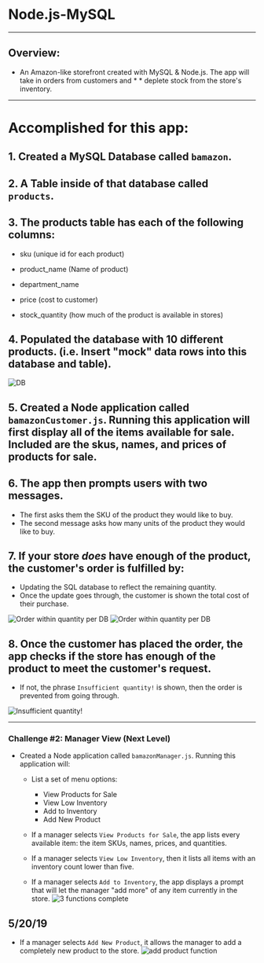 # Node.js-MySQL
---
## Overview:

* An Amazon-like storefront created with MySQL & Node.js. The app will take in orders from customers and * * deplete stock from the store's inventory.
---
# Accomplished for this app:

## 1. Created a MySQL Database called `bamazon`.

## 2. A Table inside of that database called `products`.

## 3. The products table has each of the following columns:

   * sku (unique id for each product)

   * product_name (Name of product)

   * department_name

   * price (cost to customer)

   * stock_quantity (how much of the product is available in stores)

## 4. Populated the database with 10 different products. (i.e. Insert "mock" data rows into this database and table).

  ![DB](images/bamazon_db.JPG) 

## 5. Created a Node application called `bamazonCustomer.js`. Running this application will first display all of the items available for sale. Included are the skus, names, and prices of products for sale.

## 6. The app then prompts users with two messages.

   * The first asks them the SKU of the product they would like to buy.
   * The second message asks how many units of the product they would like to buy.

## 7. If your store _does_ have enough of the product, the customer's order is fulfilled by:
   * Updating the SQL database to reflect the remaining quantity.
   * Once the update goes through, the customer is shown the total cost of their purchase.
   
  ![Order within quantity per DB](images/bamazon_orderSuccessful.JPG) 
  ![Order within quantity per DB](images/bamazon_orderSuccessfultwo.JPG) 

## 8. Once the customer has placed the order, the app checks if the store has enough of the product to meet the customer's request.

   * If not, the phrase `Insufficient quantity!` is shown, then the order is prevented from going through.


  ![Insufficient quantity!](images/bamazon_insuffQuantity.JPG) 

---
### Challenge #2: Manager View (Next Level)

* Created a Node application called `bamazonManager.js`. Running this application will:

  * List a set of menu options:
    * View Products for Sale
    * View Low Inventory
    * Add to Inventory
    * Add New Product

  * If a manager selects `View Products for Sale`, the app lists every available item: the item SKUs, names, prices, and quantities.

  * If a manager selects `View Low Inventory`, then it lists all items with an inventory count lower than five.

  * If a manager selects `Add to Inventory`, the app displays a prompt that will let the manager "add more" of any item currently in the store.
![3 functions complete](images/bamazon_manager.JPG)

## 5/20/19
  * If a manager selects `Add New Product`, it allows the manager to add a completely new product to the store.
![add product function](images/bamazon_addProduct.JPG)

